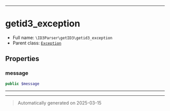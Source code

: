 ***

# getid3_exception





* Full name: `\ID3Parser\getID3\getid3_exception`
* Parent class: [`Exception`](../../Exception.md)



## Properties


### message



```php
public $message
```






***



***
> Automatically generated on 2025-03-15
